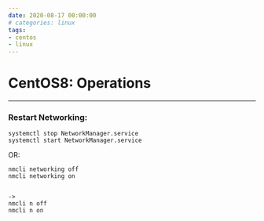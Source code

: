 ```yaml
--- 
date: 2020-08-17 00:00:00
# categories: linux
tags: 
- centos
- linux
---
```

# CentOS8: Operations

***
### Restart Networking:

    systemctl stop NetworkManager.service
    systemctl start NetworkManager.service

OR:

    nmcli networking off
    nmcli networking on


    ->
    nmcli n off
    nmcli n on